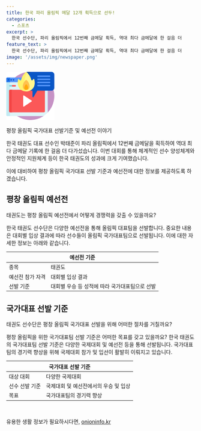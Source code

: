 ```yaml
---
title: 한국 파리 올림픽 메달 12개 획득으로 선두!
categories:
  - 스포츠
excerpt: >
  한국 선수단, 파리 올림픽에서 12번째 금메달 획득, 역대 최다 금메달에 한 걸음 더
feature_text: >
  한국 선수단, 파리 올림픽에서 12번째 금메달 획득, 역대 최다 금메달에 한 걸음 더
image: '/assets/img/newspaper.png'
---
```


<p><img src="/assets/img/news.png" alt="rentncar 속보" /></p>

<p>평창 올림픽 국가대표 선발기준 및 예선전 이야기</p>

<p>한국 태권도 대표 선수인 박태준이 파리 올림픽에서 12번째 금메달을 획득하여 역대 최다 금메달 기록에 한 걸음 더 다가섰습니다. 이번 대회를 통해 체계적인 선수 양성체계와 안정적인 지원체계 등이 한국 태권도의 성과에 크게 기여했습니다.</p>

<p>이에 대비하여 평창 올림픽 국가대표 선발 기준과 예선전에 대한 정보를 제공하도록 하겠습니다.</p>

<h2 data-ke-size="size26">평창 올림픽 예선전</h2>

<p>태권도는 평창 올림픽 예선전에서 어떻게 경쟁력을 갖출 수 있을까요?</p>

<p>한국 태권도 선수단은 다양한 예선전을 통해 올림픽 대표팀을 선발합니다. 중요한 내용은 대회별 입상 결과에 따라 선수들이 올림픽 국가대표팀으로 선발됩니다. 이에 대한 자세한 정보는 아래와 같습니다.</p>

<table>
  <thead>
    <tr>
      <th colspan="2">예선전 기준</th>
    </tr>
  </thead>
  <tbody>
    <tr>
      <td>종목</td>
      <td>태권도</td>
    </tr>
    <tr>
      <td>예선전 참가 자격</td>
      <td>대회별 입상 결과</td>
    </tr>
    <tr>
      <td>선발 기준</td>
      <td>대회별 우승 등 성적에 따라 국가대표팀으로 선발</td>
    </tr>
  </tbody>
</table>

<h2 data-ke-size="size26">국가대표 선발 기준</h2>

<p>태권도 선수단은 평창 올림픽 국가대표 선발을 위해 어떠한 절차를 거칠까요?</p>

<p>평창 올림픽을 위한 국가대표팀 선발 기준은 어떠한 목표를 갖고 있을까요?
한국 태권도의 국가대표팀 선발 기준은 다양한 국제대회 및 예선전 등을 통해 선발됩니다. 국가대표팀의 경기력 향상을 위해 국제대회 참가 및 입선이 활발히 이뤄지고 있습니다.</p>

<table>
  <thead>
    <tr>
      <th colspan="2">국가대표 선발 기준</th>
    </tr>
  </thead>
  <tbody>
    <tr>
      <td>대상 대회</td>
      <td>다양한 국제대회</td>
    </tr>
    <tr>
      <td>선수 선발 기준</td>
      <td>국제대회 및 예선전에서의 우승 및 입상</td>
    </tr>
    <tr>
      <td>목표</td>
      <td>국가대표팀의 경기력 향상</td>
    </tr>
  </tbody>
</table>

<p data-ke-size="size16">&nbsp;</p>
유용한 생활 정보가 필요하시다면, <a href="https://onioninfo.kr" rel="dofollow">onioninfo.kr</a>


